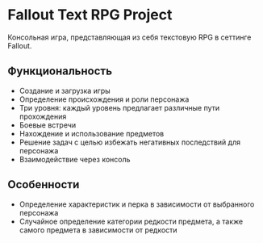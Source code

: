 # Fallout Text RPG Project

Консольная игра, представляющая из себя текстовую RPG в сеттинге Fallout.

## Функциональность
* Создание и загрузка игры
* Определение происхождения и роли персонажа
* Три уровня: каждый уровень предлагает различные пути прохождения
* Боевые встречи
* Нахождение и использование предметов
* Решение задач с целью избежать негативных последствий для персонажа
* Взаимодействие через консоль

## Особенности
* Определение характеристик и перка в зависимости от выбранного персонажа
* Случайное определение категории редкости предмета, а также самого предмета в зависимости от редкости
